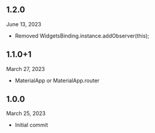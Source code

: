 
## 1.2.0
June 13, 2023
- Removed WidgetsBinding.instance.addObserver(this);  

## 1.1.0+1
March 27, 2023
- MaterialApp or MaterialApp.router

## 1.0.0
March 25, 2023
- Initial commit